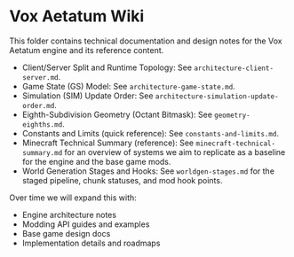 # Vox Aetatum Wiki

This folder contains technical documentation and design notes for the Vox Aetatum engine and its reference content.

- Client/Server Split and Runtime Topology: See `architecture-client-server.md`.
- Game State (GS) Model: See `architecture-game-state.md`.
- Simulation (SIM) Update Order: See `architecture-simulation-update-order.md`.
- Eighth-Subdivision Geometry (Octant Bitmask): See `geometry-eighths.md`.
- Constants and Limits (quick reference): See `constants-and-limits.md`.
- Minecraft Technical Summary (reference): See `minecraft-technical-summary.md` for an overview of systems we aim to replicate as a baseline for the engine and the base game mods.
- World Generation Stages and Hooks: See `worldgen-stages.md` for the staged pipeline, chunk statuses, and mod hook points.

Over time we will expand this with:

- Engine architecture notes
- Modding API guides and examples
- Base game design docs
- Implementation details and roadmaps
